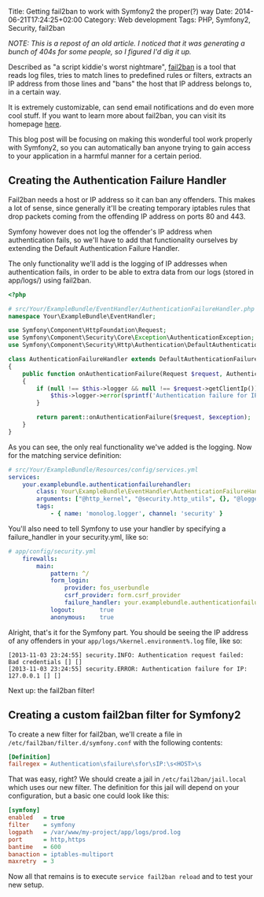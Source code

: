 Title: Getting fail2ban to work with Symfony2 the proper(?) way
Date: 2014-06-21T17:24:25+02:00
Category: Web development
Tags: PHP, Symfony2, Security, fail2ban

_NOTE: This is a repost of an old article. I noticed that it was generating
a bunch of 404s for some people, so I figured I'd dig it up._

Described as "a script kiddie's worst nightmare", [fail2ban][1] is a tool that
reads log files, tries to match lines to predefined rules or filters, extracts
an IP address from those lines and "bans" the host that IP address belongs to,
in a certain way.

It is extremely customizable, can send email notifications and do even more cool
stuff. If you want to learn more about fail2ban, you can visit its homepage
[here][2].

This blog post will be focusing on making this wonderful tool work properly with
Symfony2, so you can automatically ban anyone trying to gain access to your
application in a harmful manner for a certain period.

## Creating the Authentication Failure Handler

Fail2ban needs a host or IP address so it can ban any offenders. This makes a
lot of sense, since generally it'll be creating temporary iptables rules that
drop packets coming from the offending IP address on ports 80 and 443.

Symfony however does not log the offender's IP address when authentication
fails, so we'll have to add that functionality ourselves by extending the
Default Authentication Failure Handler.

The only functionality we'll add is the logging of IP addresses when
authentication fails, in order to be able to extra data from our logs (stored in
app/logs/) using fail2ban.

```php
<?php

# src/Your/ExampleBundle/EventHandler/AuthenticationFailureHandler.php
namespace Your\ExampleBundle\EventHandler;

use Symfony\Component\HttpFoundation\Request;
use Symfony\Component\Security\Core\Exception\AuthenticationException;
use Symfony\Component\Security\Http\Authentication\DefaultAuthenticationFailureHandler;

class AuthenticationFailureHandler extends DefaultAuthenticationFailureHandler
{
    public function onAuthenticationFailure(Request $request, AuthenticationException $exception)
    {
        if (null !== $this->logger && null !== $request->getClientIp()) {
            $this->logger->error(sprintf('Authentication failure for IP: %s', $request->getClientIp()));
        }

        return parent::onAuthenticationFailure($request, $exception);
    }
}
```

As you can see, the only real functionality we've added is the logging. Now for
the matching service definition:

```yaml
# src/Your/ExampleBundle/Resources/config/services.yml
services:
    your.examplebundle.authenticationfailurehandler:
        class: Your\ExampleBundle\EventHandler\AuthenticationFailureHandler
        arguments: ["@http_kernel", "@security.http_utils", {}, "@logger"]
        tags:
            - { name: 'monolog.logger', channel: 'security' }
```

You'll also need to tell Symfony to use your handler by specifying a
failure_handler in your security.yml, like so:

```yaml
# app/config/security.yml
    firewalls:
        main:
            pattern: ^/
            form_login:
                provider: fos_userbundle
                csrf_provider: form.csrf_provider
                failure_handler: your.examplebundle.authenticationfailurehandler
            logout:       true
            anonymous:    true
```

Alright, that's it for the Symfony part. You should be seeing the IP address of
any offenders in your `app/logs/%kernel.environment%.log` file, like so:

```
[2013-11-03 23:24:55] security.INFO: Authentication request failed: Bad credentials [] []
[2013-11-03 23:24:55] security.ERROR: Authentication failure for IP: 127.0.0.1 [] []
```

Next up: the fail2ban filter!

## Creating a custom fail2ban filter for Symfony2

To create a new filter for fail2ban, we'll create a file in
`/etc/fail2ban/filter.d/symfony.conf` with the following contents:

```ini
[Definition]
failregex = Authentication\sfailure\sfor\sIP:\s<HOST>\s
```

That was easy, right? We should create a jail in `/etc/fail2ban/jail.local`
which uses our new filter. The definition for this jail will depend on your
configuration, but a basic one could look like this:

```ini
[symfony]
enabled   = true
filter    = symfony
logpath   = /var/www/my-project/app/logs/prod.log
port      = http,https
bantime   = 600
banaction = iptables-multiport
maxretry  = 3
```

Now all that remains is to execute `service fail2ban reload` and to test your
new setup.

[1]: http://en.wikipedia.org/wiki/Fail2ban
[2]: http://www.fail2ban.org
